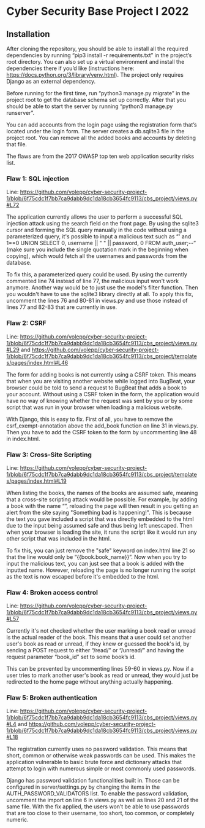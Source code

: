 # Cyber Security Base Project I 2022

## Installation

After cloning the repository, you should be able to install all the required dependencies by running “pip3 install -r requirements.txt” in the project’s root directory. You can also set up a virtual environment and install the dependencies there if you’d like (instructions here: https://docs.python.org/3/library/venv.html). The project only requires Django as an external dependency.

Before running for the first time, run “python3 manage.py migrate” in the project root to get the database schema set up correctly. After that you should be able to start the server by running “python3 manage.py runserver”.

You can add accounts from the login page using the registration form that’s located under the login form. The server creates a db.sqlite3 file in the project root. You can remove all the added books and accounts by deleting that file.

The flaws are from the 2017 OWASP top ten web application security risks list.

### Flaw 1: SQL injection

Line: https://github.com/volepp/cyber-security-project-1/blob/6f75cdc1f7bb7ca9dabb9dc1da18cb3654fc9113/cbs_project/views.py#L72 

The application currently allows the user to perform a successful SQL injection attack using the search field on the front page. By using the sqlite3 cursor and forming the SQL query manually in the code without using a parameterized query, it's possible to input a malicious text such as “' and 1==0 UNION SELECT 0, username || " " || password, 0 FROM auth_user;--” (make sure you include the single quotation mark in the beginning when copying), which would fetch all the usernames and passwords from the database.

To fix this, a parameterized query could be used. By using the currently commented line 74 instead of line 77, the malicious input won't work anymore. Another way would be to just use the model's filter function. Then you wouldn't have to use the sqlite3 library directly at all. To apply this fix, uncomment the lines 76 and 80-81 in views.py and use those instead of lines 77 and 82-83 that are currently in use.

### Flaw 2: CSRF

Line: https://github.com/volepp/cyber-security-project-1/blob/6f75cdc1f7bb7ca9dabb9dc1da18cb3654fc9113/cbs_project/views.py#L29 and https://github.com/volepp/cyber-security-project-1/blob/6f75cdc1f7bb7ca9dabb9dc1da18cb3654fc9113/cbs_project/templates/pages/index.html#L46 

The form for adding books is not currently using a CSRF token. This means that when you are visiting another website while logged into BugBeat, your browser could be told to send a request to BugBeat that adds a book to your account. Without using a CSRF token in the form, the application would have no way of knowing whether the request was sent by you or by some script that was run in your browser when loading a malicious website.

With Django, this is easy to fix. First of all, you have to remove the csrf_exempt-annotation above the add_book function on line 31 in views.py. Then you have to add the CSRF token to the form by uncommenting line 48 in index.html.

### Flaw 3: Cross-Site Scripting

Line: https://github.com/volepp/cyber-security-project-1/blob/6f75cdc1f7bb7ca9dabb9dc1da18cb3654fc9113/cbs_project/templates/pages/index.html#L19 

When listing the books, the names of the books are assumed safe, meaning that a cross-site scripting attack would be possible. For example, by adding a book with the name “<script>alert("Something bad is happening")</script>”, reloading the page will then result in you getting an alert from the site saying "Something bad is happening!". This is because the text you gave included a script that was directly embedded to the html due to the input being assumed safe and thus being left unescaped. Then when your browser is loading the site, it runs the script like it would run any other script that was included in the html.

To fix this, you can just remove the "safe" keyword on index.html line 21 so that the line would only be “{{book.book_name}}”. Now when you try to input the malicious text, you can just see that a book is added with the inputted name. However, reloading the page is no longer running the script as the text is now escaped before it's embedded to the html.

### Flaw 4: Broken access control

Line: https://github.com/volepp/cyber-security-project-1/blob/6f75cdc1f7bb7ca9dabb9dc1da18cb3654fc9113/cbs_project/views.py#L57 

Currently it's not checked whether the user marking a book read or unread is the actual reader of the book. This means that a user could set another user's book as read or unread, if they knew or guessed the book's id, by sending a POST request to either “/read/” or “/unread/” and having the request parameter “book_id” set to some book’s id.

This can be prevented by uncommenting lines 59-60 in views.py. Now if a user tries to mark another user's book as read or unread, they would just be redirected to the home page without anything actually happening.

### Flaw 5: Broken authentication

Line: https://github.com/volepp/cyber-security-project-1/blob/6f75cdc1f7bb7ca9dabb9dc1da18cb3654fc9113/cbs_project/views.py#L4 and https://github.com/volepp/cyber-security-project-1/blob/6f75cdc1f7bb7ca9dabb9dc1da18cb3654fc9113/cbs_project/views.py#L18 

The registration currently uses no password validation. This means that short, common or otherwise weak passwords can be used. This makes the application vulnerable to basic brute force and dictionary attacks that attempt to login with numerous simple or most commonly used passwords.

Django has password validation functionalities built in. Those can be configured in server/settings.py by changing the items in the AUTH_PASSWORD_VALIDATORS list. To enable the password validation, uncomment the import on line 6 in views.py as well as lines 20 and 21 of the same file. With the fix applied, the users won’t be able to use passwords that are too close to their username, too short, too common, or completely numeric.
